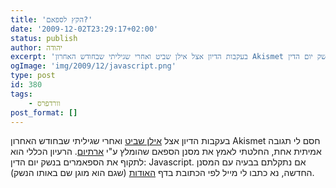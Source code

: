 ```yaml
---
title: 'הקץ לספאם?'
date: '2009-12-02T23:29:17+02:00'
status: publish
author: יהודה
excerpt: 'בעקבות הדיון אצל אילן שביט ואחרי שגיליתי שבחודש האחרון Akismet חסם לי תגובה אמיתית אחת, החלטתי לאמץ את מסנן הספאם שהומלץ ע"י ארתיום. הרעיון הכללי הוא לתקוף את הספאמרים בנשק יום הדין: Javascript'
ogImage: 'img/2009/12/javascript.png'
type: post
id: 380
tags:
    - וורדפרס
post_format: []
---
```

בעקבות הדיון אצל [אילן שביט](http://ilsh.info/archives/1967) ואחרי שגיליתי שבחודש האחרון Akismet חסם לי תגובה אמיתית אחת, החלטתי לאמץ את מסנן הספאם שהומלץ ע"י [ארתיום](http://art-blog.no-ip.info/newpress/blog/post/79). הרעיון הכללי הוא לתקוף את הספאמרים בנשק יום הדין: Javascript. אם נתקלתם בבעיה עם המסנן החדשה, נא כתבו לי מייל לפי הכתובת בדף [האודות](http://yehudab.com/blog/about/) (שגם הוא מוגן שם באותו הנשק).
